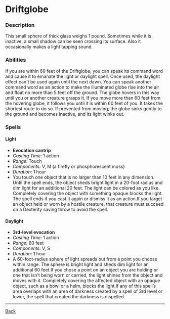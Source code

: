 # Driftglobe

### Description
This small sphere of thick glass weighs 1 pound. Sometimes while it is inactive, a small shadow can be seen crossing its surface. Also it occasionally makes a light tapping sound.

### Abilities
If you are within 60 feet of the Driftglobe, you can speak its command word and cause it to emanate the light or daylight spell. Once used, the daylight effect can't be used again until the next dawn. You can speak another command word as an action to make the illuminated globe rise into the air and float no more than 5 feet off the ground. The globe hovers in this way until you or another creature grasps it. If you mpve more than 60 feet from the hovering globe, it follows you until it is within 60 feet of you. It takes the shortest route to do so. If prevented from moving, the globe sinks gently to the ground and becomes inactive, and its light winks out. 

### Spells
#### Light

- **Evocation cantrip**
- _Casting Time:_ 1 action
- _Range:_ Touch
- _Components:_ V, M (a firefly or phosphorescent moss)
- _Duration:_ 1 hour
- You touch one object that is no larger than 10 feet in any dimension. Until the spell ends, the object sheds bright light in a 20-foot radius and dim light for an additional 20 feet. The light can be colored as you like. Completely covering the object with something opaque blocks the light. The spell ends if you cast it again or dismiss it as an action.If you target an object held or worn by a hostile creature, that creature must succeed on a Dexterity saving throw to avoid the spell.

#### Daylight

- **3rd-level evocation**
- _Casting Time:_ 1 action
- _Range:_ 60 feet
- _Components:_ V, S
- _Duration:_ 1 hour
- A 60-foot-radius sphere of light spreads out from a point you choose within range. The sphere is bright light and sheds dim light for an additional 60 feet.If you chose a point on an object you are holding or one that isn’t being worn or carried, the light shines from the object and moves with it. Completely covering the affected object with an opaque object, such as a bowl or a helm, blocks the light.If any of this spell’s area overlaps with an area of darkness created by a spell of 3rd level or lower, the spell that created the darkness is dispelled.

---
[Back](./)